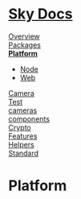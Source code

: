 <!--- This Platform was auto-generated using "npx sky readme" --> 

# [Sky Docs](../README.md)

[Overview](..%2Fdocs%2FREADME.md)   
[Packages](..%2F%40pkgs%2FREADME.md)   
**[Platform](..%2F%40platform%2FREADME.md)**   
* [Node](..%2F%40platform%2Fnode%2FREADME.md)
* [Web](..%2F%40platform%2Fweb%2FREADME.md)
  
[Camera](..%2F%5Fexamples%2Fcameras%2FSkyPerspectiveCamera%2Fdocs%2FREADME.md)   
[Test](..%2F%5Fexamples%2Fcameras%2FSkyPerspectiveCamera%2Ftest%2FREADME.md)   
[cameras](..%2Fcameras%2FREADME.md)   
[components](..%2Fcomponents%2FREADME.md)   
[Crypto](..%2Fcrypto%2FREADME.md)   
[Features](..%2Ffeatures%2FREADME.md)   
[Helpers](..%2Fhelpers%2FREADME.md)   
[Standard](..%2Fstandard%2FREADME.md)   

# Platform